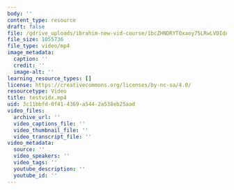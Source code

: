 ```yaml
---
body: ''
content_type: resource
draft: false
file: /gdrive_uploads/ibrahim-new-vid-course/1bcZHNDRYTOxaoy75LRwLVDIdAaBDsHzU/testvidx.mp4
file_size: 1055736
file_type: video/mp4
image_metadata:
  caption: ''
  credit: ''
  image-alt: ''
learning_resource_types: []
license: https://creativecommons.org/licenses/by-nc-sa/4.0/
resourcetype: Video
title: testvidx.mp4
uid: 3c11bbfd-0f41-4369-a544-2a538eb25aad
video_files:
  archive_url: ''
  video_captions_file: ''
  video_thumbnail_file: ''
  video_transcript_file: ''
video_metadata:
  source: ''
  video_speakers: ''
  video_tags: ''
  youtube_description: ''
  youtube_id: ''
---
```

